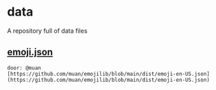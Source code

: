 # data
A repository full of data files

## [emoji.json](emoji.json)
    door: @muan
    [https://github.com/muan/emojilib/blob/main/dist/emoji-en-US.json](https://github.com/muan/emojilib/blob/main/dist/emoji-en-US.json)
